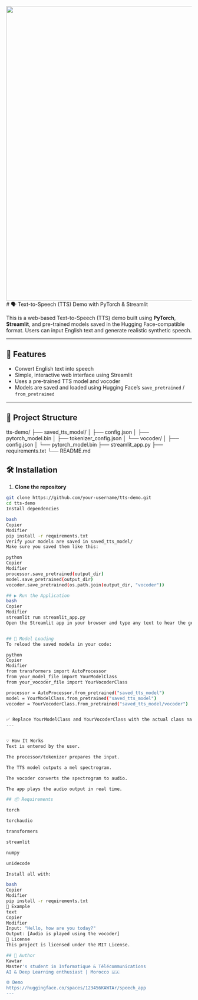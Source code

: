<div align="center">
  <img src="https://github.com/user-attachments/assets/0c269e33-fbba-4fb3-8313-564803d0c2e6"width=800>
</div>
# 🗣️ Text-to-Speech (TTS) Demo with PyTorch & Streamlit

This is a web-based Text-to-Speech (TTS) demo built using **PyTorch**, **Streamlit**, and pre-trained models saved in the Hugging Face-compatible format. Users can input English text and generate realistic synthetic speech.

---

## 🚀 Features

- Convert English text into speech
- Simple, interactive web interface using Streamlit
- Uses a pre-trained TTS model and vocoder
- Models are saved and loaded using Hugging Face’s `save_pretrained` / `from_pretrained`

---

## 📁 Project Structure
tts-demo/
├── saved_tts_model/
│ ├── config.json
│ ├── pytorch_model.bin
│ ├── tokenizer_config.json
│ └── vocoder/
│ ├── config.json
│ └── pytorch_model.bin
├── streamlit_app.py
├── requirements.txt
└── README.md

## 🛠️ Installation

1. **Clone the repository**

```bash
git clone https://github.com/your-username/tts-demo.git
cd tts-demo
Install dependencies

bash
Copier
Modifier
pip install -r requirements.txt
Verify your models are saved in saved_tts_model/
Make sure you saved them like this:

python
Copier
Modifier
processor.save_pretrained(output_dir)
model.save_pretrained(output_dir)
vocoder.save_pretrained(os.path.join(output_dir, "vocoder"))

## ▶️ Run the Application
bash
Copier
Modifier
streamlit run streamlit_app.py
Open the Streamlit app in your browser and type any text to hear the generated audio.


## 🧠 Model Loading
To reload the saved models in your code:

python
Copier
Modifier
from transformers import AutoProcessor
from your_model_file import YourModelClass
from your_vocoder_file import YourVocoderClass

processor = AutoProcessor.from_pretrained("saved_tts_model")
model = YourModelClass.from_pretrained("saved_tts_model")
vocoder = YourVocoderClass.from_pretrained("saved_tts_model/vocoder")


✅ Replace YourModelClass and YourVocoderClass with the actual class names used during training/saving.
---


💡 How It Works
Text is entered by the user.

The processor/tokenizer prepares the input.

The TTS model outputs a mel spectrogram.

The vocoder converts the spectrogram to audio.

The app plays the audio output in real time.

## 📦 Requirements

torch

torchaudio

transformers

streamlit

numpy

unidecode

Install all with:

bash
Copier
Modifier
pip install -r requirements.txt
🧪 Example
text
Copier
Modifier
Input: "Hello, how are you today?"
Output: [Audio is played using the vocoder]
📄 License
This project is licensed under the MIT License.

## 👤 Author
Kawtar
Master's student in Informatique & Télécommunications
AI & Deep Learning enthusiast | Morocco 🇲🇦

🌐 Demo
https://huggingface.co/spaces/123456KAWTAr/speech_app
---

